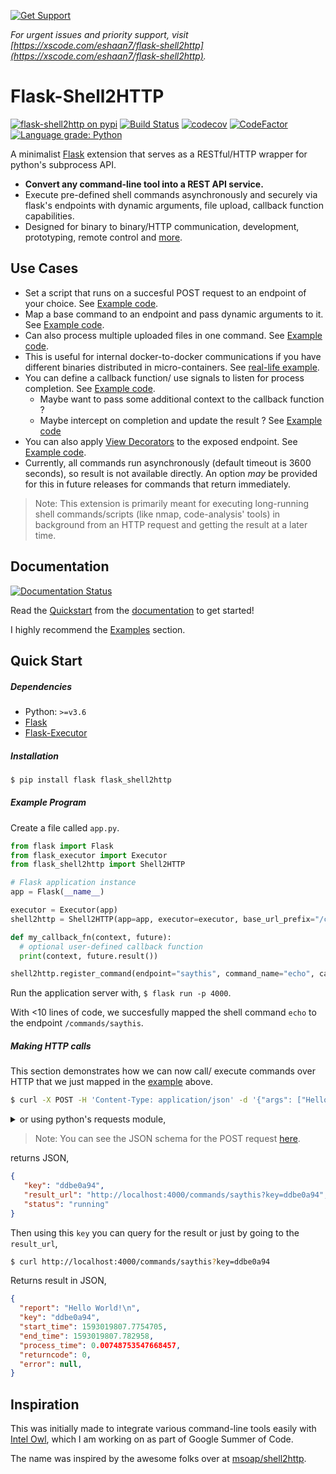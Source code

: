 [![Get Support](https://xscode.com/assets/promo-banner.svg)](https://xscode.com/eshaan7/Flask-Shell2HTTP)

_For urgent issues and priority support, visit [https://xscode.com/eshaan7/flask-shell2http](https://xscode.com/eshaan7/flask-shell2http)._

# Flask-Shell2HTTP

[![flask-shell2http on pypi](https://img.shields.io/pypi/v/flask-shell2http)](https://pypi.org/project/Flask-Shell2HTTP/)
[![Build Status](https://github.com/Eshaan7/flask-shell2http/workflows/Linter%20&%20Tests/badge.svg?branch=master)](https://github.com/Eshaan7/flask-shell2http/actions?query=workflow%3A%22Linter+%26+Tests%22)
[![codecov](https://codecov.io/gh/Eshaan7/Flask-Shell2HTTP/branch/master/graph/badge.svg?token=UQ43PYQPMR)](https://codecov.io/gh/Eshaan7/flask-shell2http/)
[![CodeFactor](https://www.codefactor.io/repository/github/eshaan7/flask-shell2http/badge)](https://www.codefactor.io/repository/github/eshaan7/flask-shell2http)
<a href="https://lgtm.com/projects/g/Eshaan7/Flask-Shell2HTTP/context:python">
  <img alt="Language grade: Python" src="https://img.shields.io/lgtm/grade/python/g/Eshaan7/Flask-Shell2HTTP.svg?logo=lgtm&logoWidth=18"/>
</a>

A minimalist [Flask](https://github.com/pallets/flask) extension that serves as a RESTful/HTTP wrapper for python's subprocess API.

- **Convert any command-line tool into a REST API service.**
- Execute pre-defined shell commands asynchronously and securely via flask's endpoints with dynamic arguments, file upload, callback function capabilities.
- Designed for binary to binary/HTTP communication, development, prototyping, remote control and [more](https://flask-shell2http.readthedocs.io/en/stable/Examples.html).


## Use Cases

- Set a script that runs on a succesful POST request to an endpoint of your choice. See [Example code](examples/run_script.py).
- Map a base command to an endpoint and pass dynamic arguments to it. See [Example code](examples/basic.py).
- Can also process multiple uploaded files in one command. See [Example code](examples/multiple_files.py).
- This is useful for internal docker-to-docker communications if you have different binaries distributed in micro-containers. See [real-life example](https://github.com/intelowlproject/IntelOwl/blob/master/integrations/static_analyzers/app.py).
- You can define a callback function/ use signals to listen for process completion. See [Example code](examples/with_callback.py). 
  * Maybe want to pass some additional context to the callback function ? 
  * Maybe intercept on completion and update the result ? See [Example code](examples/custom_save_fn.py)
- You can also apply [View Decorators](https://flask.palletsprojects.com/en/1.1.x/patterns/viewdecorators/) to the exposed endpoint. See [Example code](examples/with_decorators.py).
- Currently, all commands run asynchronously (default timeout is 3600 seconds), so result is not available directly. An option _may_ be provided for this in future releases for commands that return immediately.

> Note: This extension is primarily meant for executing long-running
> shell commands/scripts (like nmap, code-analysis' tools) in background from an HTTP request and getting the result at a later time.

## Documentation

[![Documentation Status](https://readthedocs.org/projects/flask-shell2http/badge/?version=latest)](https://flask-shell2http.readthedocs.io/en/latest/?badge=latest)

Read the [Quickstart](https://flask-shell2http.readthedocs.io/en/stable/Quickstart.html) 
from the [documentation](https://flask-shell2http.readthedocs.io/) to get started!

I highly recommend the [Examples](https://flask-shell2http.readthedocs.io/en/stable/Examples.html) section.

## Quick Start

##### Dependencies

* Python: `>=v3.6`
* [Flask](https://pypi.org/project/Flask/)
* [Flask-Executor](https://pypi.org/project/Flask-Executor)

##### Installation

```bash
$ pip install flask flask_shell2http
```

##### Example Program

Create a file called `app.py`.

```python
from flask import Flask
from flask_executor import Executor
from flask_shell2http import Shell2HTTP

# Flask application instance
app = Flask(__name__)

executor = Executor(app)
shell2http = Shell2HTTP(app=app, executor=executor, base_url_prefix="/commands/")

def my_callback_fn(context, future):
  # optional user-defined callback function
  print(context, future.result())

shell2http.register_command(endpoint="saythis", command_name="echo", callback_fn=my_callback_fn, decorators=[])
```

Run the application server with, `$ flask run -p 4000`.

With <10 lines of code, we succesfully mapped the shell command `echo` to the endpoint `/commands/saythis`.

##### Making HTTP calls

This section demonstrates how we can now call/ execute commands over HTTP that we just mapped in the [example](#example-program) above.

```bash
$ curl -X POST -H 'Content-Type: application/json' -d '{"args": ["Hello", "World!"]}' http://localhost:4000/commands/saythis
```

<details><summary>or using python's requests module,</summary>

```python
# You can also add a timeout if you want, default value is 3600 seconds
data = {"args": ["Hello", "World!"], "timeout": 60}
resp = requests.post("http://localhost:4000/commands/saythis", json=data)
print("Result:", resp.json())
```

</details>

> Note: You can see the JSON schema for the POST request [here](https://github.com/Eshaan7/Flask-Shell2HTTP/blob/master/post-request-schema.json).

returns JSON,

```json
{
   "key": "ddbe0a94",
   "result_url": "http://localhost:4000/commands/saythis?key=ddbe0a94",
   "status": "running"
}
```

Then using this `key` you can query for the result or just by going to the `result_url`,

```bash
$ curl http://localhost:4000/commands/saythis?key=ddbe0a94
```

Returns result in JSON,

```json
{
  "report": "Hello World!\n",
  "key": "ddbe0a94",
  "start_time": 1593019807.7754705,
  "end_time": 1593019807.782958,
  "process_time": 0.00748753547668457,
  "returncode": 0,
  "error": null,
}
```

## Inspiration

This was initially made to integrate various command-line tools easily with [Intel Owl](https://github.com/intelowlproject/IntelOwl), which I am working on as part of Google Summer of Code.

The name was inspired by the awesome folks over at [msoap/shell2http](https://github.com/msoap/shell2http).
